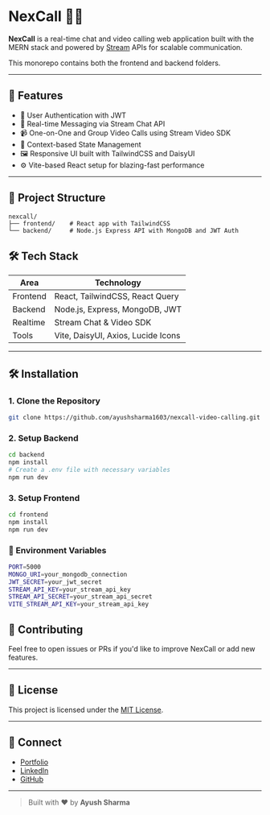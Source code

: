# NexCall 🎥💬

**NexCall** is a real-time chat and video calling web application built with the MERN stack and powered by [Stream](https://getstream.io/) APIs for scalable communication.

This monorepo contains both the frontend and backend folders.

---

## 🧩 Features

- 🔐 User Authentication with JWT
- 💬 Real-time Messaging via Stream Chat API
- 📹 One-on-One and Group Video Calls using Stream Video SDK
- 🧠 Context-based State Management
- 🖼️ Responsive UI built with TailwindCSS and DaisyUI
- ⚙️ Vite-based React setup for blazing-fast performance

---

## 📁 Project Structure

```
nexcall/
├── frontend/    # React app with TailwindCSS
└── backend/     # Node.js Express API with MongoDB and JWT Auth
```

## 🛠 Tech Stack

| Area     | Technology                         |
| -------- | ---------------------------------- |
| Frontend | React, TailwindCSS, React Query    |
| Backend  | Node.js, Express, MongoDB, JWT     |
| Realtime | Stream Chat & Video SDK            |
| Tools    | Vite, DaisyUI, Axios, Lucide Icons |

---

## 🛠️ Installation

### 1. Clone the Repository

```bash
git clone https://github.com/ayushsharma1603/nexcall-video-calling.git
```

### 2. Setup Backend

```bash
cd backend
npm install
# Create a .env file with necessary variables
npm run dev
```

### 3. Setup Frontend

```bash
cd frontend
npm install
npm run dev
```

### 🔐 Environment Variables

```bash
PORT=5000
MONGO_URI=your_mongodb_connection
JWT_SECRET=your_jwt_secret
STREAM_API_KEY=your_stream_api_key
STREAM_API_SECRET=your_stream_api_secret
VITE_STREAM_API_KEY=your_stream_api_key
```

## 🙌 Contributing

Feel free to open issues or PRs if you'd like to improve NexCall or add new features.

---

## 📄 License

This project is licensed under the [MIT License](LICENSE).

---

## 🔗 Connect

- [Portfolio](https://ayush-devfolio.vercel.app/)
- [LinkedIn](https://linkedin.com/in/ayush-sharma1603123)
- [GitHub](https://github.com/ayushsharma1603)

---

> Built with ❤️ by **Ayush Sharma**
